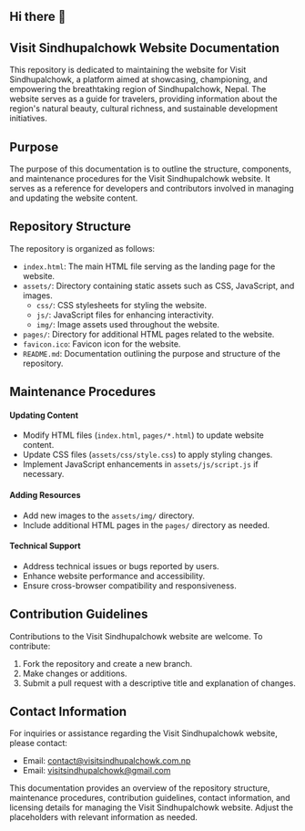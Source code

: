 ## Hi there 👋
## Visit Sindhupalchowk Website Documentation

This repository is dedicated to maintaining the website for Visit Sindhupalchowk, a platform aimed at showcasing, championing, and empowering the breathtaking region of Sindhupalchowk, Nepal. The website serves as a guide for travelers, providing information about the region's natural beauty, cultural richness, and sustainable development initiatives.

## Purpose

The purpose of this documentation is to outline the structure, components, and maintenance procedures for the Visit Sindhupalchowk website. It serves as a reference for developers and contributors involved in managing and updating the website content.

## Repository Structure

The repository is organized as follows:

- `index.html`: The main HTML file serving as the landing page for the website.
- `assets/`: Directory containing static assets such as CSS, JavaScript, and images.
  - `css/`: CSS stylesheets for styling the website.
  - `js/`: JavaScript files for enhancing interactivity.
  - `img/`: Image assets used throughout the website.
- `pages/`: Directory for additional HTML pages related to the website.
- `favicon.ico`: Favicon icon for the website.
- `README.md`: Documentation outlining the purpose and structure of the repository.

## Maintenance Procedures

#### Updating Content
- Modify HTML files (`index.html`, `pages/*.html`) to update website content.
- Update CSS files (`assets/css/style.css`) to apply styling changes.
- Implement JavaScript enhancements in `assets/js/script.js` if necessary.

#### Adding Resources
- Add new images to the `assets/img/` directory.
- Include additional HTML pages in the `pages/` directory as needed.

#### Technical Support
- Address technical issues or bugs reported by users.
- Enhance website performance and accessibility.
- Ensure cross-browser compatibility and responsiveness.

## Contribution Guidelines

Contributions to the Visit Sindhupalchowk website are welcome. To contribute:
1. Fork the repository and create a new branch.
2. Make changes or additions.
3. Submit a pull request with a descriptive title and explanation of changes.

## Contact Information

For inquiries or assistance regarding the Visit Sindhupalchowk website, please contact:

- Email: [contact@visitsindhupalchowk.com.np](mailto:contact@visitsindhupalchowk.com.np)
- Email: [visitsindhupalchowk@gmail.com](mailto:visitsindhupalchowk@gmail.com)


This documentation provides an overview of the repository structure, maintenance procedures, contribution guidelines, contact information, and licensing details for managing the Visit Sindhupalchowk website. Adjust the placeholders with relevant information as needed.
